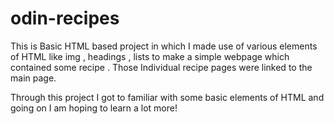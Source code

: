 # odin-recipes

This is Basic HTML based project in which I made use of various elements of HTML like img , headings , lists to make a simple webpage which contained some recipe . Those Individual recipe pages were linked to the main page.

Through this project I got to familiar with some basic elements of HTML and going on I am hoping to learn a lot more!
